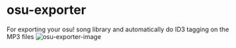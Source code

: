 # osu-exporter
For exporting your osu! song library and automatically do ID3 tagging on the MP3 files
![osu-exporter-image](https://raw.githubusercontent.com/NathanBitTheMoon/osu-exporter/images/osu-exporter-screenshot.png)

